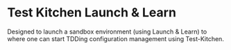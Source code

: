 # Test Kitchen Launch & Learn

Designed to launch a sandbox environment (using Launch & Learn) to where
one can start TDDing configuration management using Test-Kitchen.

